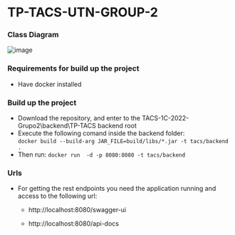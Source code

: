 
# TP-TACS-UTN-GROUP-2




### Class Diagram

![image](https://media.discordapp.net/attachments/958543527153901580/961981089994383381/unknown.png)


### Requirements for build up the project
- Have docker installed

### Build up the project
- Download the repository, and enter to the TACS-1C-2022-Grupo2\backend\TP-TACS backend root
- Execute the following comand inside the backend folder:  
``` docker build --build-arg JAR_FILE=build/libs/*.jar -t tacs/backend . ```
- Then run: 
``` docker run  -d -p 8080:8080 -t tacs/backend ```

### Urls

- For getting the rest endpoints you need the application running and access to the following url:

  - http://localhost:8080/swagger-ui 
 
  - http://localhost:8080/api-docs

